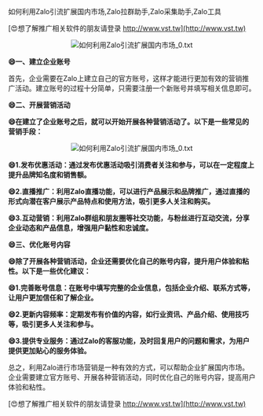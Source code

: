 如何利用Zalo引流扩展国内市场,Zalo拉群助手,Zalo采集助手,Zalo工具

[😍想了解推广相关软件的朋友请登录 http://www.vst.tw](http://www.vst.tw)

 <center><img src="https://vst.tw/MP4/tuiguang/png/0.png" alt="如何利用Zalo引流扩展国内市场_0.txt"></center>

**😄一、建立企业账号**

首先，企业需要在Zalo上建立自己的官方账号，这样才能进行更加有效的营销推广活动。建立账号的过程十分简单，只需要注册一个新账号并填写相关信息即可。

**😄二、开展营销活动**

**😄在建立了企业账号之后，就可以开始开展各种营销活动了。以下是一些常见的营销手段：**

 <center><img src="https://vst.tw/MP4/tuiguang/png/0.png" alt="如何利用Zalo引流扩展国内市场_0.txt"></center>

**😄1.发布优惠活动：通过发布优惠活动吸引消费者关注和参与，可以在一定程度上提升品牌知名度和销售额。**

**😄2.直播推广：利用Zalo直播功能，可以进行产品展示和品牌推广，通过直播的形式向潜在客户展示产品特点和使用方法，吸引更多人关注和购买。**

**😄3.互动营销：利用Zalo群组和朋友圈等社交功能，与粉丝进行互动交流，分享企业动态和产品信息，增强用户黏性和忠诚度。**

**😄三、优化账号内容**

**😄除了开展各种营销活动，企业还需要优化自己的账号内容，提升用户体验和粘性。以下是一些优化建议：**

**😄1.完善账号信息：在账号中填写完整的企业信息，包括企业介绍、联系方式等，让用户更加信任和了解企业。**

**😄2.更新内容频率：定期发布有价值的内容，如行业资讯、产品介绍、使用技巧等，吸引更多人关注和参与。**

**😄3.提供专业服务：通过Zalo的客服功能，及时回复用户的问题和需求，为用户提供更加贴心的服务体验。**

总之，利用Zalo进行市场营销是一种有效的方式，可以帮助企业扩展国内市场。企业需要建立官方账号、开展各种营销活动，同时优化自己的账号内容，提高用户体验和粘性。

[😍想了解推广相关软件的朋友请登录 http://www.vst.tw](http://www.vst.tw)



